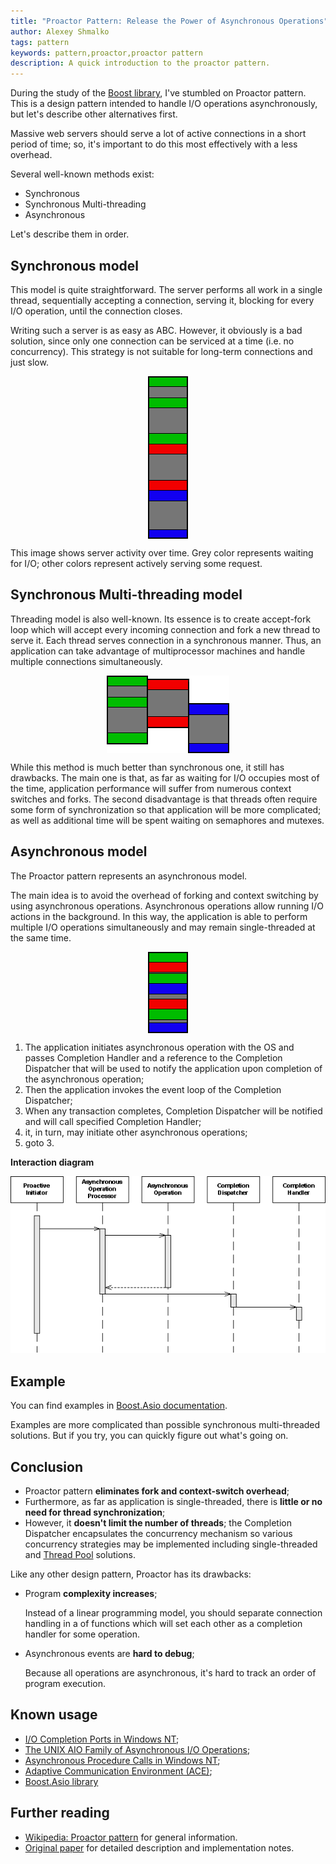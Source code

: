 ```yaml
---
title: "Proactor Pattern: Release the Power of Asynchronous Operations"
author: Alexey Shmalko
tags: pattern
keywords: pattern,proactor,proactor pattern
description: A quick introduction to the proactor pattern.
---
```


During the study of the [Boost library](http://www.boost.org), I've stumbled on Proactor pattern. This is a design pattern intended to handle I/O operations asynchronously, but let's describe other alternatives first.

Massive web servers should serve a lot of active connections in a short period of time; so, it's important to do this most effectively with a less overhead.

Several well-known methods exist:

- Synchronous
- Synchronous Multi-threading
- Asynchronous

Let's describe them in order.

<!--more-->

## Synchronous model

This model is quite straightforward. The server performs all work in a single thread, sequentially accepting a connection, serving it, blocking for every I/O operation, until the connection closes.

Writing such a server is as easy as ABC. However, it obviously is a bad solution, since only one connection can be serviced at a time (i.e. no concurrency). This strategy is not suitable for long-term connections and just slow.

<img style="display: block; margin-left: auto; margin-right: auto" src="/images/proactor_synchronous.png" />

This image shows server activity over time. Grey color represents waiting for I/O; other colors represent actively serving some request.

## Synchronous Multi-threading model

Threading model is also well-known. Its essence is to create accept-fork loop which will accept every incoming connection and fork a new thread to serve it. Each thread serves connection in a synchronous manner. Thus, an application can take advantage of multiprocessor machines and handle multiple connections simultaneously.

<img style="display: block; margin-left: auto; margin-right: auto" src="/images/proactor_synchronous_threading.png" />

While this method is much better than synchronous one, it still has drawbacks.  The main one is that, as far as waiting for I/O occupies most of the time, application performance will suffer from numerous context switches and forks. The second disadvantage is that threads often require some form of synchronization so that application will be more complicated; as well as additional time will be spent waiting on semaphores and mutexes.

## Asynchronous model
The Proactor pattern represents an asynchronous model.

The main idea is to avoid the overhead of forking and context switching by using asynchronous operations. Asynchronous operations allow running I/O actions in the background. In this way, the application is able to perform multiple I/O operations simultaneously and may remain single-threaded at the same time.

<img style="display: block; margin-left: auto; margin-right: auto" src="/images/proactor_asynchronous.png" />

1. The application initiates asynchronous operation with the OS and passes Completion Handler and a reference to the Completion Dispatcher that will be used to notify the application upon completion of the asynchronous operation;
2. Then the application invokes the event loop of the Completion Dispatcher;
3. When any transaction completes, Completion Dispatcher will be notified and will call specified Completion Handler;
4. it, in turn, may initiate other asynchronous operations;
5. goto 3.

__Interaction diagram__

![Proactor interaction diagram](/images/proactor_sequence_diagram.png)

## Example

You can find examples in [Boost.Asio documentation](http://www.boost.org/doc/libs/1_55_0/doc/html/boost_asio/examples/cpp11_examples.html#boost_asio.examples.cpp11_examples.chat).

Examples are more complicated than possible synchronous multi-threaded solutions. But if you try, you can quickly figure out what's going on.

## Conclusion
- Proactor pattern __eliminates fork and context-switch overhead__;
- Furthermore, as far as application is single-threaded, there is __little or no need for thread synchronization__;
- However, it __doesn't limit the number of threads__; the Completion Dispatcher encapsulates the concurrency mechanism so various concurrency strategies may be implemented including single-threaded and [Thread Pool](http://en.wikipedia.org/wiki/Thread_pool_pattern) solutions.

Like any other design pattern, Proactor has its drawbacks:

- Program __complexity increases__;

    Instead of a linear programming model, you should separate connection handling in a  of functions which will set each other as a completion handler for some operation.

- Asynchronous events are __hard to debug__;

    Because all operations are asynchronous, it's hard to track an order of program execution.

## Known usage
- [I/O Completion Ports in Windows NT][icp];
- [The UNIX AIO Family of Asynchronous I/O Operations](http://pubs.opengroup.org/onlinepubs/7908799/xsh/aio.h.html);
- [Asynchronous Procedure Calls in Windows NT][apc];
- [Adaptive Communication Environment (ACE)](http://en.wikipedia.org/wiki/Adaptive_Communication_Environment);
- [Boost.Asio library](http://www.boost.org/doc/libs/release/doc/html/boost_asio/overview/core/async.html)

[icp]: http://msdn.microsoft.com/en-us/library/windows/desktop/aa365198(v=vs.85).aspx
[apc]: http://msdn.microsoft.com/en-us/library/windows/desktop/ms681951(v=vs.85).aspx

## Further reading
- [Wikipedia: Proactor pattern](http://en.wikipedia.org/wiki/Proactor_pattern) for general information.
- [Original paper](http://www.cs.wustl.edu/~schmidt/PDF/proactor.pdf) for detailed description and implementation notes.
